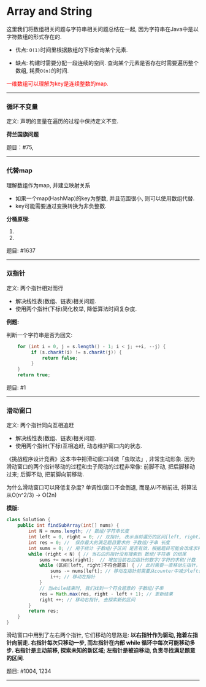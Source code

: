 # Array and String

这里我们将数组相关问题与字符串相关问题总结在一起, 因为字符串在Java中是以字符数组的形式存在的.

* 优点: `O(1)`时间里根据数组的下标查询某个元素.

* 缺点: 构建时需要分配一段连续的空间. 查询某个元素是否存在时需要遍历整个数组, 耗费`O(n)`的时间.

<font color=red>一维数组可以理解为key是连续整数的map.</font>

---

### 循环不变量

定义: 声明的变量在遍历的过程中保持定义不变.

**荷兰国旗问题**

题目：#75, 

---

### 代替map

理解数组作为map, 并建立映射关系

* 如果一个map(HashMap)的key为整数, 并且范围很小, 则可以使用数组代替.
* key可能需要通过变换转换为非负整数.

**分桶原理**:

1.  
2. 

题目: #1637

---

### 双指针

定义: 两个指针相对而行

* 解决线性表(数组、链表)相关问题.
* 使用两个指针(下标)简化枚举, 降低算法时间复杂度.

**例题:**

判断一个字符串是否为回文:

```java
    for (int i = 0, j = s.length() - 1; i < j; ++i, --j) {
         if (s.charAt(i) != s.charAt(j)) {
             return false;
         }
    }
    return true;
```

题目: #1

---

### 滑动窗口

定义: 两个指针同向互相追赶

* 解决线性表(数组、链表)相关问题.
* 使用两个指针(下标)互相追赶, 动态维护窗口内的状态.

《挑战程序设计竞赛》这本书中把滑动窗口叫做「虫取法」, 非常生动形象.
因为滑动窗口的两个指针移动的过程和虫子爬动的过程非常像: 前脚不动, 把后脚移动过来; 后脚不动, 把前脚向前移动.

为什么滑动窗口可以降低复杂度? 单调性(窗口不会倒退, 而是从i不断前进, 将算法从O(n^2/3) -> O(2n)

**模版:**

```java
class Solution {
    public int findSubArray(int[] nums) {
        int N = nums.length; // 数组/字符串长度
        int left = 0, right = 0; // 双指针, 表示当前遍历的区间[left, right], 闭区间
        int res = 0; //  保存最大的满足题目要求的 子数组/子串 长度
        int sums = 0; // 用于统计 子数组/子区间 是否有效，根据题目可能会改成求和/计数
        while (right < N) { // 当右边的指针没有搜索到 数组/字符串 的结尾
            sums += nums[right];  // 增加当前右边指针的数字/字符的求和/计数
            while (区间[left, right]不符合题意) { // 此时需要一直移动左指针，直至找到一个符合题意的区间
                sums -= nums[left]; // 移动左指针前需要从counter中减少left位置字符的求和/计数
                i++; // 移动左指针
            }
            // 当while结束时, 我们找到一个符合题意的 子数组/子串
            res = Math.max(res, right - left + 1); // 更新结果
            right ++; // 移动右指针, 去探索新的区间
        }
        return res;
    }
}
```

滑动窗口中用到了左右两个指针, 它们移动的思路是: **以右指针作为驱动, 拖着左指针向前走.
右指针每次只移动一步, 而左指针在内部 while 循环中每次可能移动多步.
右指针是主动前移, 探索未知的新区域; 左指针是被迫移动, 负责寻找满足题意的区间**.

题目: #1004, 1234

---